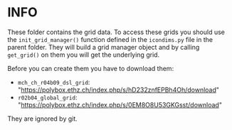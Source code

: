 # INFO
These folder contains the grid data.
To access these grids you should use the `init_grid_manager()` function defined in the `icondims.py` file in the parent folder.
They will build a grid manager object and by calling `get_grid()` on them you will get the underlying grid.

Before you can create them you have to download them:
- `mch_ch_r04b09_dsl_grid`: "https://polybox.ethz.ch/index.php/s/hD232znfEPBh4Oh/download"
- `r02b04_global_grid`: "https://polybox.ethz.ch/index.php/s/0EM8O8U53GKGsst/download"

They are ignored by git.

